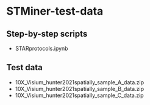 # STMiner-test-data

## Step-by-step scripts
 - STARprotocols.ipynb
## Test data   
 - 10X_Visium_hunter2021spatially_sample_A_data.zip
 - 10X_Visium_hunter2021spatially_sample_B_data.zip
 - 10X_Visium_hunter2021spatially_sample_C_data.zip

   
